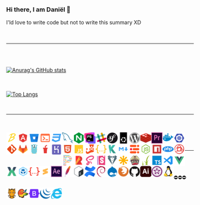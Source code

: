### Hi there, I am Daniël 👋
I'ld love to write code but not to write this summary XD
<br><br><br>
<hr>
<br><br>

[![Anurag's GitHub stats](https://github-readme-stats.vercel.app/api?username=danielgroen&show_icons=true&theme=dark)](https://github.com/danielgroen/github-readme-stats)
<br><br><br>

[![Top Langs](https://github-readme-stats.vercel.app/api/top-langs/?username=danielgroen&theme=dark&layout=compact)](https://github.com/danielgroen/github-readme-stats)
</div>
<br>
<hr>

<br><br>
<img width="30" align="left" src="./node_modules/material-icon-theme/icons/babel.svg">
<img width="30" align="left" src="./node_modules/material-icon-theme/icons/angular.svg">
<img width="30" align="left" src="./node_modules/material-icon-theme/icons/bitbucket.svg">
<img width="30" align="left" src="./node_modules/material-icon-theme/icons/console.svg">
<img width="30" align="left" src="./node_modules/material-icon-theme/icons/css.svg">
<img width="30" align="left" src="https://raw.githubusercontent.com/devicons/devicon/master/icons/mysql/mysql-original.svg">
<img width="30" align="left" src="https://raw.githubusercontent.com/devicons/devicon/master/icons/nginx/nginx-original.svg">
<img width="30" align="left" src="https://raw.githubusercontent.com/devicons/devicon/master/icons/phpstorm/phpstorm-original.svg">
<img width="30" align="left" src="https://raw.githubusercontent.com/devicons/devicon/master/icons/slack/slack-original.svg">
<img width="30" align="left" src="https://raw.githubusercontent.com/devicons/devicon/master/icons/symfony/symfony-original.svg">
<img width="30" align="left" src="https://raw.githubusercontent.com/devicons/devicon/master/icons/ubuntu/ubuntu-plain.svg">
<img width="30" align="left" src="https://raw.githubusercontent.com/devicons/devicon/master/icons/wordpress/wordpress-plain.svg">
<img width="30" align="left" src="https://raw.githubusercontent.com/devicons/devicon/master/icons/redis/redis-original.svg">
<img width="30" align="left" src="https://raw.githubusercontent.com/devicons/devicon/master/icons/premierepro/premierepro-original.svg">
<img width="30" align="left" src="./node_modules/material-icon-theme/icons/docker.svg">
<img width="30" align="left" src="./node_modules/material-icon-theme/icons/eslint.svg">
<img width="30" align="left" src="./node_modules/material-icon-theme/icons/git.svg">
<img width="30" align="left" src="./node_modules/material-icon-theme/icons/gitlab.svg">
<img width="30" align="left" src="./node_modules/material-icon-theme/icons/go_gopher.svg">
<img width="30" align="left" src="./node_modules/material-icon-theme/icons/gulp.svg">
<img width="30" align="left" src="./node_modules/material-icon-theme/icons/heroku.svg">
<img width="30" align="left" src="./node_modules/material-icon-theme/icons/html.svg">
<img width="30" align="left" src="./node_modules/material-icon-theme/icons/javascript.svg">
<img width="30" align="left" src="./node_modules/material-icon-theme/icons/jest.svg">
<img width="30" align="left" src="./node_modules/material-icon-theme/icons/json.svg">
<img width="30" align="left" src="./node_modules/material-icon-theme/icons/karma.svg">
<img width="30" align="left" src="./node_modules/material-icon-theme/icons/markdown.svg">
<img width="30" align="left" src="./node_modules/material-icon-theme/icons/mjml.svg">
<img width="30" align="left" src="./node_modules/material-icon-theme/icons/nodejs.svg">
<img width="30" align="left" src="./node_modules/material-icon-theme/icons/npm.svg">
<img width="30" align="left" src="./node_modules/material-icon-theme/icons/php.svg">
<img width="30" align="left" src="./node_modules/material-icon-theme/icons/postcss.svg">
<img width="30" align="left" src="./node_modules/material-icon-theme/icons/prettier.svg">
<img width="30" align="left" src="./node_modules/material-icon-theme/icons/rollup.svg">
<img width="30" align="left" src="./node_modules/material-icon-theme/icons/sass.svg">
<img width="30" align="left" src="./node_modules/material-icon-theme/icons/storybook.svg">
<img width="30" align="left" src="./node_modules/material-icon-theme/icons/stylelint_light.svg">
<img width="30" align="left" src="./node_modules/material-icon-theme/icons/svg.svg">
<img width="30" align="left" src="./node_modules/material-icon-theme/icons/travis.svg">
<img width="30" align="left" src="./node_modules/material-icon-theme/icons/twig.svg">
<img width="30" align="left" src="./node_modules/material-icon-theme/icons/typescript.svg">
<img width="30" align="left" src="./node_modules/material-icon-theme/icons/vscode.svg">
<img width="30" align="left" src="./node_modules/material-icon-theme/icons/vue.svg">
<img width="30" align="left" src="./node_modules/material-icon-theme/icons/vuex-store.svg">
<img width="30" align="left" src="./node_modules/material-icon-theme/icons/webpack.svg">
<img width="30" align="left" src="./node_modules/material-icon-theme/icons/yaml.svg">
<img width="30" align="left" src="./node_modules/material-icon-theme/icons/sublime.svg">
<img width="30" align="left" src="https://raw.githubusercontent.com/devicons/devicon/master/icons/aftereffects/aftereffects-original.svg">
<img width="30" align="left" src="https://raw.githubusercontent.com/devicons/devicon/master/icons/apache/apache-original.svg">
<img width="30" align="left" src="https://raw.githubusercontent.com/devicons/devicon/master/icons/bash/bash-original.svg">
<img width="30" align="left" src="https://raw.githubusercontent.com/devicons/devicon/master/icons/confluence/confluence-original.svg">
<img width="30" align="left" src="https://raw.githubusercontent.com/devicons/devicon/master/icons/debian/debian-original.svg">
<img width="30" align="left" src="https://raw.githubusercontent.com/devicons/devicon/master/icons/drupal/drupal-plain.svg">
<img width="30" align="left" src="https://raw.githubusercontent.com/devicons/devicon/master/icons/firefox/firefox-plain.svg">
<img width="30" align="left" src="https://raw.githubusercontent.com/devicons/devicon/master/icons/github/github-original.svg">
<img width="30" align="left" src="https://raw.githubusercontent.com/devicons/devicon/master/icons/illustrator/illustrator-plain.svg">
<img width="30" align="left" src="https://raw.githubusercontent.com/devicons/devicon/master/icons/jasmine/jasmine-plain.svg">
<img width="30" align="left" src="https://raw.githubusercontent.com/devicons/devicon/master/icons/linux/linux-original.svg">
<br><br>
<hr>
<br><br>

<p align="left">⛔️⛔️⛔️</p>
<img width="30" align="left" src="./node_modules/material-icon-theme/icons/grunt.svg">
<img width="30" align="left" src="./node_modules/material-icon-theme/icons/bower.svg">
<img width="30" align="left" src="https://raw.githubusercontent.com/devicons/devicon/master/icons/bootstrap/bootstrap-plain.svg">
<img width="30" align="left" src="https://raw.githubusercontent.com/devicons/devicon/master/icons/jquery/jquery-plain.svg">
<img width="30" align="left" src="https://raw.githubusercontent.com/devicons/devicon/master/icons/ie10/ie10-original.svg">
